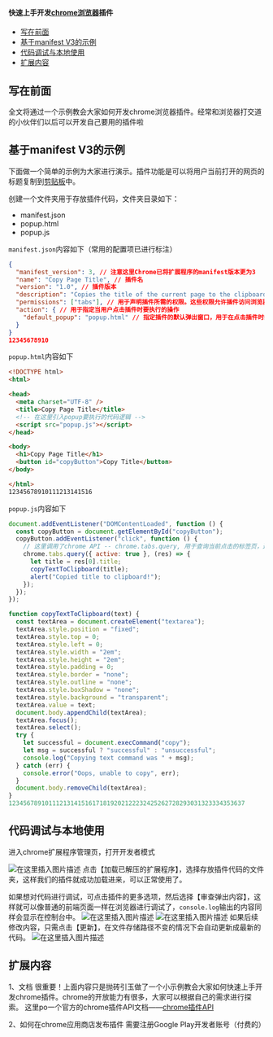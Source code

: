 #### 快速上手开发[chrome浏览器](https://so.csdn.net/so/search?q=chrome%E6%B5%8F%E8%A7%88%E5%99%A8&spm=1001.2101.3001.7020)插件

* [写在前面](https://blog.csdn.net/wbw1021/article/details/132897864?ops_request_misc=%257B%2522request%255Fid%2522%253A%2522169664530116800182762045%2522%252C%2522scm%2522%253A%252220140713.130102334..%2522%257D&request_id=169664530116800182762045&biz_id=0&utm_medium=distribute.pc_search_result.none-task-blog-2~all~sobaiduend~default-2-132897864-null-null.142^v94^chatsearchT3_1&utm_term=%E5%BF%AB%E9%80%9F%E4%B8%8A%E6%89%8B%E5%BC%80%E5%8F%91chrome%E6%B5%8F%E8%A7%88%E5%99%A8%E6%8F%92%E4%BB%B6&spm=1018.2226.3001.4187#_1)
* [基于manifest V3的示例](https://blog.csdn.net/wbw1021/article/details/132897864?ops_request_misc=%257B%2522request%255Fid%2522%253A%2522169664530116800182762045%2522%252C%2522scm%2522%253A%252220140713.130102334..%2522%257D&request_id=169664530116800182762045&biz_id=0&utm_medium=distribute.pc_search_result.none-task-blog-2~all~sobaiduend~default-2-132897864-null-null.142^v94^chatsearchT3_1&utm_term=%E5%BF%AB%E9%80%9F%E4%B8%8A%E6%89%8B%E5%BC%80%E5%8F%91chrome%E6%B5%8F%E8%A7%88%E5%99%A8%E6%8F%92%E4%BB%B6&spm=1018.2226.3001.4187#manifest_V3_3)
* [代码调试与本地使用](https://blog.csdn.net/wbw1021/article/details/132897864?ops_request_misc=%257B%2522request%255Fid%2522%253A%2522169664530116800182762045%2522%252C%2522scm%2522%253A%252220140713.130102334..%2522%257D&request_id=169664530116800182762045&biz_id=0&utm_medium=distribute.pc_search_result.none-task-blog-2~all~sobaiduend~default-2-132897864-null-null.142^v94^chatsearchT3_1&utm_term=%E5%BF%AB%E9%80%9F%E4%B8%8A%E6%89%8B%E5%BC%80%E5%8F%91chrome%E6%B5%8F%E8%A7%88%E5%99%A8%E6%8F%92%E4%BB%B6&spm=1018.2226.3001.4187#_86)
* [扩展内容](https://blog.csdn.net/wbw1021/article/details/132897864?ops_request_misc=%257B%2522request%255Fid%2522%253A%2522169664530116800182762045%2522%252C%2522scm%2522%253A%252220140713.130102334..%2522%257D&request_id=169664530116800182762045&biz_id=0&utm_medium=distribute.pc_search_result.none-task-blog-2~all~sobaiduend~default-2-132897864-null-null.142^v94^chatsearchT3_1&utm_term=%E5%BF%AB%E9%80%9F%E4%B8%8A%E6%89%8B%E5%BC%80%E5%8F%91chrome%E6%B5%8F%E8%A7%88%E5%99%A8%E6%8F%92%E4%BB%B6&spm=1018.2226.3001.4187#_97)

## 写在前面

全文将通过一个示例教会大家如何开发chrome浏览器插件。经常和浏览器打交道的小伙伴们以后可以开发自己要用的插件啦

## 基于manifest V3的示例

下面做一个简单的示例为大家进行演示。插件功能是可以将用户当前打开的网页的标题复制到[剪贴板](https://so.csdn.net/so/search?q=%E5%89%AA%E8%B4%B4%E6%9D%BF&spm=1001.2101.3001.7020)中。

创建一个文件夹用于存放插件代码，文件夹目录如下：

* manifest.json
* popup.html
* popup.js

`manifest.json`内容如下（常用的配置项已进行标注）

```json
{
  "manifest_version": 3, // 注意这里Chrome已将扩展程序的manifest版本更为3 
  "name": "Copy Page Title", // 插件名
  "version": "1.0", // 插件版本
  "description": "Copies the title of the current page to the clipboard.", //插件描述
  "permissions": ["tabs"], // 用于声明插件所需的权限。这些权限允许插件访问浏览器的不同功能和 API
  "action": { // 用于指定当用户点击插件时要执行的操作
    "default_popup": "popup.html" // 指定插件的默认弹出窗口，用于在点击插件时打开
  }
}
12345678910
```

`popup.html`内容如下

```html
<!DOCTYPE html>
<html>

<head>
  <meta charset="UTF-8" />
  <title>Copy Page Title</title>
  <!-- 在这里引入popup要执行的代码逻辑 -->
  <script src="popup.js"></script>
</head>

<body>
  <h1>Copy Page Title</h1>
  <button id="copyButton">Copy Title</button>
</body>

</html>
12345678910111213141516
```

`popup.js`内容如下

```javascript
document.addEventListener("DOMContentLoaded", function () {
  const copyButton = document.getElementById("copyButton");
  copyButton.addEventListener("click", function () {
  	// 这里调用了chrome API -- chrome.tabs.query, 用于查询当前点击的标签页，返回标签页数组，取数组第一项即为当前点中的标签页
    chrome.tabs.query({ active: true }, (res) => {
      let title = res[0].title;
      copyTextToClipboard(title);
      alert("Copied title to clipboard!");
    });
  });
});

function copyTextToClipboard(text) {
  const textArea = document.createElement("textarea");
  textArea.style.position = "fixed";
  textArea.style.top = 0;
  textArea.style.left = 0;
  textArea.style.width = "2em";
  textArea.style.height = "2em";
  textArea.style.padding = 0;
  textArea.style.border = "none";
  textArea.style.outline = "none";
  textArea.style.boxShadow = "none";
  textArea.style.background = "transparent";
  textArea.value = text;
  document.body.appendChild(textArea);
  textArea.focus();
  textArea.select();
  try {
    let successful = document.execCommand("copy");
    let msg = successful ? "successful" : "unsuccessful";
    console.log("Copying text command was " + msg);
  } catch (err) {
    console.error("Oops, unable to copy", err);
  }
  document.body.removeChild(textArea);
}
12345678910111213141516171819202122232425262728293031323334353637
```

## 代码调试与本地使用

进入chrome扩展程序管理页，打开开发者模式

![在这里插入图片描述](https://img-blog.csdnimg.cn/ba0ed2eb5f984385b1f5c4f837c576a2.png)
点击【加载已解压的扩展程序】，选择存放插件代码的文件夹，这样我们的插件就成功加载进来，可以正常使用了。

如果想对代码进行调试，可点击插件的更多选项，然后选择【审查弹出内容】，这样就可以像普通的前端页面一样在浏览器进行调试了，`console.log`输出的内容同样会显示在控制台中。
![在这里插入图片描述](https://img-blog.csdnimg.cn/c250ddaf60284129b33ac50ca0a2b5f5.png)
![在这里插入图片描述](https://img-blog.csdnimg.cn/d5248cdfb6f545b6985446a349235cf7.png)
如果后续修改内容，只需点击【更新】，在文件存储路径不变的情况下会自动更新成最新的代码。
![在这里插入图片描述](https://img-blog.csdnimg.cn/461761c4dc8a44a6ab217980087497bb.png)

## 扩展内容

1、文档
很重要！上面内容只是抛砖引玉做了一个小示例教会大家如何快速上手开发chrome插件。chrome的开放能力有很多，大家可以根据自己的需求进行探索。
这里po一个官方的chrome插件API文档——[chrome插件API](https://developer.chrome.com/docs/extensions/reference/)

2、如何在chrome应用商店发布插件
需要注册Google Play开发者账号（付费的）
